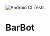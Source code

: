 ![Android CI Tests](https://github.com/lo1414ful/BarBot/workflows/Android%20CI%20Tests/badge.svg?event=push)

# BarBot

